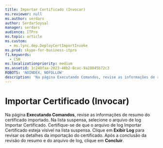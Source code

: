 ```yaml
---
title: Importar Certificado (Invocar)
ms.reviewer: null
ms.author: serdars
author: SerdarSoysal
manager: serdars
audience: ITPro
ms.topic: article
ms.custom:
  - ms.lync.dep.DeployCertImportInvoke
ms.prod: skype-for-business-itpro
f1.keywords:
  - CSH
ms.localizationpriority: medium
ms.assetid: 1c248faa-2023-48b2-8cac-9a28045b72c3
ROBOTS: 'NOINDEX, NOFOLLOW'
description: 'Na página Executando Comandos, revise as informações de resumo do certificado importado. Na lista suspensa, selecione o arquivo de log Importar Certificado. Certifique-se de que o arquivo de log Importar Certificado esteja visível na lista suspensa. Clique em Exibir Log para revisar os detalhes da importação do certificado. Após a conclusão da revisão do resumo e do arquivo de log, clique em Concluir.'
---
```


# <a name="import-certificate-invoke"></a>Importar Certificado (Invocar)
 
Na página **Executando Comandos**, revise as informações de resumo do certificado importado. Na lista suspensa, selecione o arquivo de log Importar Certificado. Certifique-se de que o arquivo de log Importar Certificado esteja visível na lista suspensa. Clique em **Exibir Log** para revisar os detalhes da importação do certificado. Após a conclusão da revisão do resumo e do arquivo de log, clique em **Concluir**.
  

